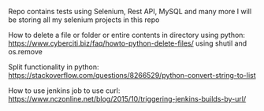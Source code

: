 Repo contains tests using Selenium, Rest API, MySQL and many more 
I will be storing all my selenium projects in this repo


How to delete a file or folder or entire contents in directory using python: 
https://www.cyberciti.biz/faq/howto-python-delete-files/  using shutil and os.remove


Split functionality in python: 
https://stackoverflow.com/questions/8266529/python-convert-string-to-list


How to use jenkins job to use curl:
https://www.nczonline.net/blog/2015/10/triggering-jenkins-builds-by-url/
